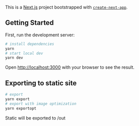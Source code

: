 This is a [Next.js](https://nextjs.org/) project bootstrapped with [`create-next-app`](https://github.com/vercel/next.js/tree/canary/packages/create-next-app).

## Getting Started

First, run the development server:

```bash
# install dependencies
yarn
# start local dev
yarn dev
```

Open [http://localhost:3000](http://localhost:3000) with your browser to see the result.

## Exporting to static site
```bash
# export
yarn export
# export with image optimization
yarn exportopt
```
Static will be exported to /out